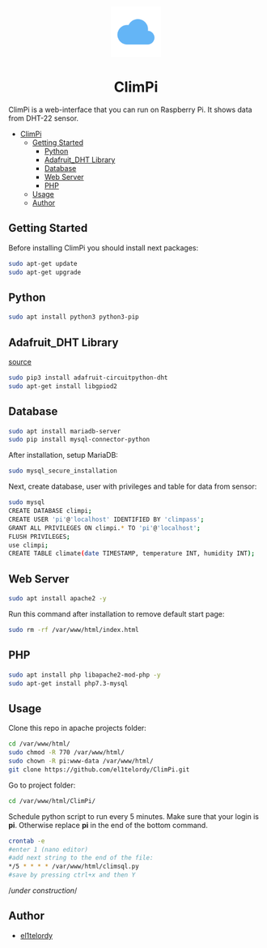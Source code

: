 <p align="center">
  <a href="https://github.com/el1telordy/ClimPi"><img src="https://raw.githubusercontent.com/el1telordy/ClimPi/main/ico.svg" height="100"></a>
</p>
<span align="center">
  
# ClimPi

</span>

ClimPi is a web-interface that you can run on Raspberry Pi. It shows data from DHT-22 sensor.

- [ClimPi](#ClimPi)
  - [Getting Started](#getting-started)
    - [Python](#python)
    - [Adafruit_DHT Library](#adafruit_dht-library)
    - [Database](#database)
    - [Web Server](#web-server)
    - [PHP](#php)
  - [Usage](#Usage)
  - [Author](#author)

## Getting Started

Before installing ClimPi you should install next packages:

```bash
sudo apt-get update
sudo apt-get upgrade
```

## Python
```bash
sudo apt install python3 python3-pip
```

## Adafruit_DHT Library
[source](https://github.com/adafruit/Adafruit_CircuitPython_DHT)
```bash
sudo pip3 install adafruit-circuitpython-dht
sudo apt-get install libgpiod2
```

## Database
```bash
sudo apt install mariadb-server
sudo pip install mysql-connector-python
```
After installation, setup MariaDB:
```bash
sudo mysql_secure_installation
```

Next, create database, user with privileges and table for data from sensor:
```bash
sudo mysql
CREATE DATABASE climpi;
CREATE USER 'pi'@'localhost' IDENTIFIED BY 'climpass';
GRANT ALL PRIVILEGES ON climpi.* TO 'pi'@'localhost';
FLUSH PRIVILEGES;
use climpi;
CREATE TABLE climate(date TIMESTAMP, temperature INT, humidity INT);
```

## Web Server
```bash
sudo apt install apache2 -y
```

Run this command after installation to remove default start page:
```bash
sudo rm -rf /var/www/html/index.html
```

## PHP
```bash
sudo apt install php libapache2-mod-php -y
sudo apt-get install php7.3-mysql
```

## Usage
Clone this repo in apache projects folder:
```bash
cd /var/www/html/
sudo chmod -R 770 /var/www/html/
sudo chown -R pi:www-data /var/www/html/
git clone https://github.com/el1telordy/ClimPi.git
```

Go to project folder:
```bash
cd /var/www/html/ClimPi/
```

Schedule python script to run every 5 minutes. Make sure that your login is **pi**. Otherwise replace **pi** in the end of the bottom command.
```bash
crontab -e
#enter 1 (nano editor)
#add next string to the end of the file:
*/5 * * * * /var/www/html/climsql.py
#save by pressing ctrl+x and then Y
```
/*under construction*/

## Author
- [el1telordy](https://github.com/el1telordy)
